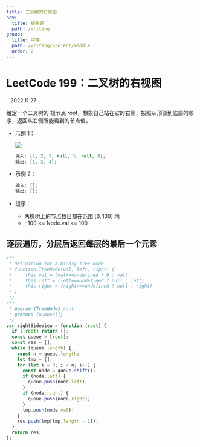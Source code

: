 ```yaml
---
title: 二叉树的右视图
nav:
  title: 编程题
  path: /writing
group:
  title: 中等
  path: /writing/project/middle
  order: 2
---
```


# LeetCode 199：二叉树的右视图

- 2022.11.27

给定一个二叉树的 根节点 root，想象自己站在它的右侧，按照从顶部到底部的顺序，返回从右侧所能看到的节点值。

- 示例 1：

  ![](https://assets.leetcode.com/uploads/2021/02/14/tree.jpg)

  ```js
  输入: [1, 2, 3, null, 5, null, 4];
  输出: [1, 3, 4];
  ```

- 示例 2：

  ```js
  输入: [];
  输出: [];
  ```

- 提示：
  - 两棵树上的节点数目都在范围 $[0, 100]$ 内
  - $-100$ <= Node.val <= $100$

## 逐层遍历，分层后返回每层的最后一个元素

```js
/**
 * Definition for a binary tree node.
 * function TreeNode(val, left, right) {
 *     this.val = (val===undefined ? 0 : val)
 *     this.left = (left===undefined ? null : left)
 *     this.right = (right===undefined ? null : right)
 * }
 */
/**
 * @param {TreeNode} root
 * @return {number[]}
 */
var rightSideView = function (root) {
  if (!root) return [];
  const queue = [root];
  const res = [];
  while (queue.length) {
    const n = queue.length;
    let tmp = [];
    for (let i = 0; i < n; i++) {
      const node = queue.shift();
      if (node.left) {
        queue.push(node.left);
      }
      if (node.right) {
        queue.push(node.right);
      }
      tmp.push(node.val);
    }
    res.push(tmp[tmp.length - 1]);
  }
  return res;
};
```
